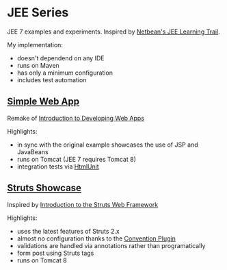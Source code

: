 # JEE Series
JEE 7 examples and experiments. Inspired by [Netbean's JEE Learning Trail](https://netbeans.org/kb/trails/java-ee.html).

My implementation:
* doesn't dependend on any IDE
* runs on Maven
* has only a minimum configuration
* includes test automation

## [Simple Web App](https://github.com/zezutom/JEE-Series/tree/master/SimpleWebJSP)
Remake of [Introduction to Developing Web Apps](https://netbeans.org/kb/docs/web/quickstart-webapps.html)

Highlights:
* in sync with the original example showcases the use of JSP and JavaBeans
* runs on Tomcat (JEE 7 requires Tomcat 8)
* integration tests via [HtmlUnit](http://htmlunit.sourceforge.net)

## [Struts Showcase](https://github.com/zezutom/JEE-Series/tree/master/SimpleWebStruts)
Inspired by [Introduction to the Struts Web Framework](https://netbeans.org/kb/docs/web/quickstart-webapps-struts.html)

Highlights:
* uses the latest features of Struts 2.x
* almost no configuration thanks to the [Convention Plugin](https://struts.apache.org/docs/convention-plugin.html)
* validations are handled via annotations rather than programatically
* form post using Struts tags 
* runs on Tomcat 8
